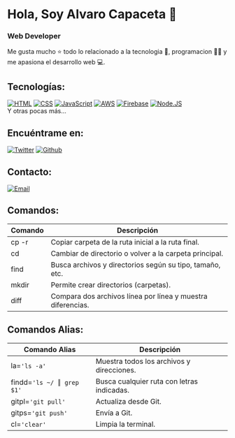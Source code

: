 # Hola, Soy Alvaro Capaceta 👋

### Web Developer

Me gusta mucho ⭐ todo lo relacionado a la tecnologia 🤖, programacion 👨‍💻 y me apasiona el desarrollo web 💻.

## Tecnologías:

[![HTML](https://img.shields.io/badge/HTML-999999?style=for-the-badge&logo=html5&logoColor=white&labelColor=101010)]()
[![CSS](https://img.shields.io/badge/CSS-FA7343?style=for-the-badge&logo=css3&logoColor=white&labelColor=101010)]()
[![JavaScript](https://img.shields.io/badge/JavaScript-F7DF1E?style=for-the-badge&logo=javascript&logoColor=white&labelColor=101010)]()
[![AWS](https://img.shields.io/badge/AWS-232F3E?style=for-the-badge&logo=amazon-aws&logoColor=white&labelColor=101010)]()
[![Firebase](https://img.shields.io/badge/Firebase-FFCA28?style=for-the-badge&logo=firebase&logoColor=white&labelColor=101010)]()
[![Node.JS](https://img.shields.io/badge/Node.JS-339933?style=for-the-badge&logo=node.js&logoColor=white&labelColor=101010)]()
</br>
Y otras pocas más...

## Encuéntrame en:

[![Twitter](https://img.shields.io/badge/Twitter-@fta__capa-1DA1F2?style=for-the-badge&logo=twitter&logoColor=white&labelColor=101010)]()
[![Github](https://img.shields.io/badge/Github-@ingcapadev-123?style=for-the-badge&logo=github&logoColor=white&labelColor=101010)](https://github.com/INGCapaDev)

## Contacto:

[![Email](https://img.shields.io/badge/ingcapadev@gmail.com-email-D14836?style=for-the-badge&logo=gmail&logoColor=white&labelColor=101010)](mailto:ingcapadev@gmail.com)

## Comandos:

| Comando | Descripción                                                 |
| ------- | ----------------------------------------------------------- |
| cp -r   | Copiar carpeta de la ruta inicial a la ruta final.          |
| cd      | Cambiar de directorio o volver a la carpeta principal.      |
| find    | Busca archivos y directorios según su tipo, tamaño, etc.    |
| mkdir   | Permite crear directorios (carpetas).                       |
| diff    | Compara dos archivos línea por línea y muestra diferencias. |

## Comandos Alias:

| Comando Alias             | Descripción                                |
| ------------------------- | ------------------------------------------ |
| la=`'ls -a'`              | Muestra todos los archivos y direcciones.  |
| findd=`'ls ~/ ║ grep $1'` | Busca cualquier ruta con letras indicadas. |
| gitpl=`'git pull'`        | Actualiza desde Git.                       |
| gitps=`'git push'`        | Envía a Git.                               |
| cl=`'clear'`              | Limpia la terminal.                        |
